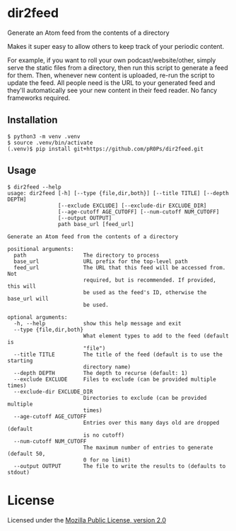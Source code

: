 dir2feed
========

Generate an Atom feed from the contents of a directory

Makes it super easy to allow others to keep track of your periodic content.

For example, if you want to roll your own podcast/website/other, simply serve the static files from a
directory, then run this script to generate a feed for them. Then, whenever new content is uploaded,
re-run the script to update the feed. All people need is the URL to your generated feed and they'll
automatically see your new content in their feed reader. No fancy frameworks required.

Installation
------------
```
$ python3 -m venv .venv
$ source .venv/bin/activate
(.venv)$ pip install git+https://github.com/pR0Ps/dir2feed.git
```

Usage
-----
```
$ dir2feed --help
usage: dir2feed [-h] [--type {file,dir,both}] [--title TITLE] [--depth DEPTH]
                [--exclude EXCLUDE] [--exclude-dir EXCLUDE_DIR]
                [--age-cutoff AGE_CUTOFF] [--num-cutoff NUM_CUTOFF]
                [--output OUTPUT]
                path base_url [feed_url]

Generate an Atom feed from the contents of a directory

positional arguments:
  path                  The directory to process
  base_url              URL prefix for the top-level path
  feed_url              The URL that this feed will be accessed from. Not
                        required, but is recommended. If provided, this will
                        be used as the feed's ID, otherwise the base_url will
                        be used.

optional arguments:
  -h, --help            show this help message and exit
  --type {file,dir,both}
                        What element types to add to the feed (default is
                        "file")
  --title TITLE         The title of the feed (default is to use the starting
                        directory name)
  --depth DEPTH         The depth to recurse (default: 1)
  --exclude EXCLUDE     Files to exclude (can be provided multiple times)
  --exclude-dir EXCLUDE_DIR
                        Directories to exclude (can be provided multiple
                        times)
  --age-cutoff AGE_CUTOFF
                        Entries over this many days old are dropped (default
                        is no cutoff)
  --num-cutoff NUM_CUTOFF
                        The maximum number of entries to generate (default 50,
                        0 for no limit)
  --output OUTPUT       The file to write the results to (defaults to stdout)
```

License
=======
Licensed under the [Mozilla Public License, version 2.0](https://www.mozilla.org/en-US/MPL/2.0)
